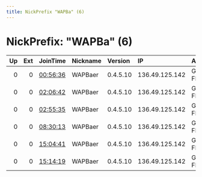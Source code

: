 ```yaml
---
title: NickPrefix "WAPBa" (6)
---
```


# NickPrefix: "WAPBa" (6)

|   Up |   Ext | JoinTime                                                                                              | Nickname   | Version   | IP             | AS           | CC   |   ORp |   Dirp | OS    | Contact   |   eFamMembers |
|-----:|------:|:------------------------------------------------------------------------------------------------------|:-----------|:----------|:---------------|:-------------|:-----|------:|-------:|:------|:----------|--------------:|
|    0 |     0 | [00:56:36](https://nusenu.github.io/OrNetStats/w/relay/433589510B2489E64FF71D4CD0DD719F85AE8A4A.html) | WAPBaer    | 0.4.5.10  | 136.49.125.142 | GOOGLE-FIBER | us   |  9001 |   9030 | Linux | None      |             1 |
|    0 |     0 | [02:06:42](https://nusenu.github.io/OrNetStats/w/relay/FA484A981E70835CE5E4E317DA8EB9D7CDD4FC74.html) | WAPBaer    | 0.4.5.10  | 136.49.125.142 | GOOGLE-FIBER | us   |  9001 |   9030 | Linux | None      |             1 |
|    0 |     0 | [02:55:35](https://nusenu.github.io/OrNetStats/w/relay/D1B3B591B2ED4554799F520251F468CF3070D429.html) | WAPBaer    | 0.4.5.10  | 136.49.125.142 | GOOGLE-FIBER | us   |  9001 |   9030 | Linux | None      |             1 |
|    0 |     0 | [08:30:13](https://nusenu.github.io/OrNetStats/w/relay/DB63B158F49B3759572C9F56A398A75FDC0A5F18.html) | WAPBaer    | 0.4.5.10  | 136.49.125.142 | GOOGLE-FIBER | us   |  9001 |   9030 | Linux | None      |             1 |
|    0 |     0 | [15:04:41](https://nusenu.github.io/OrNetStats/w/relay/A67CB8679B5BB9968873CB81C9F08F5589F085B7.html) | WAPBaer    | 0.4.5.10  | 136.49.125.142 | GOOGLE-FIBER | us   |  9001 |   9030 | Linux | None      |             1 |
|    0 |     0 | [15:14:19](https://nusenu.github.io/OrNetStats/w/relay/9614E05F19F17E82B13BF26C51FF8BBDBA64ED6A.html) | WAPBaer    | 0.4.5.10  | 136.49.125.142 | GOOGLE-FIBER | us   |  9001 |   9030 | Linux | None      |             1 |

